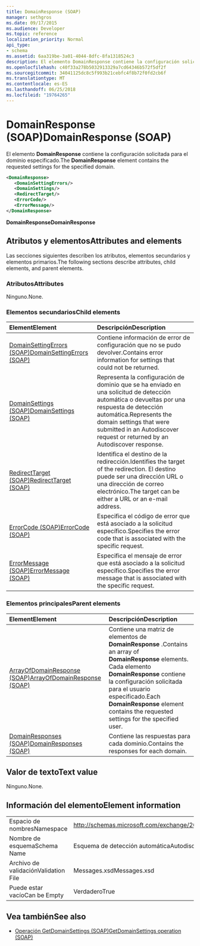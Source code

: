 ```yaml
---
title: DomainResponse (SOAP)
manager: sethgros
ms.date: 09/17/2015
ms.audience: Developer
ms.topic: reference
localization_priority: Normal
api_type:
- schema
ms.assetid: 6aa319be-3a01-4044-8dfc-8fa1318524c3
description: El elemento DomainResponse contiene la configuración solicitada para el dominio especificado.
ms.openlocfilehash: c40f33a278b5032913329a7cd64346b572f5df2f
ms.sourcegitcommit: 34041125dc8c5f993b21cebfc4f8b72f0fd2cb6f
ms.translationtype: MT
ms.contentlocale: es-ES
ms.lasthandoff: 06/25/2018
ms.locfileid: "19764265"
---
```

# <a name="domainresponse-soap"></a><span data-ttu-id="7c8e2-103">DomainResponse (SOAP)</span><span class="sxs-lookup"><span data-stu-id="7c8e2-103">DomainResponse (SOAP)</span></span>

<span data-ttu-id="7c8e2-104">El elemento **DomainResponse** contiene la configuración solicitada para el dominio especificado.</span><span class="sxs-lookup"><span data-stu-id="7c8e2-104">The **DomainResponse** element contains the requested settings for the specified domain.</span></span> 
  
```XML
<DomainResponse>
   <DomainSettingErrors/>
   <DomainSettings/>
   <RedirectTarget/>
   <ErrorCode/>
   <ErrorMessage/>
</DomainResponse>
```

 <span data-ttu-id="7c8e2-105">**DomainResponse**</span><span class="sxs-lookup"><span data-stu-id="7c8e2-105">**DomainResponse**</span></span>
## <a name="attributes-and-elements"></a><span data-ttu-id="7c8e2-106">Atributos y elementos</span><span class="sxs-lookup"><span data-stu-id="7c8e2-106">Attributes and elements</span></span>

<span data-ttu-id="7c8e2-107">Las secciones siguientes describen los atributos, elementos secundarios y elementos primarios.</span><span class="sxs-lookup"><span data-stu-id="7c8e2-107">The following sections describe attributes, child elements, and parent elements.</span></span>
  
### <a name="attributes"></a><span data-ttu-id="7c8e2-108">Atributos</span><span class="sxs-lookup"><span data-stu-id="7c8e2-108">Attributes</span></span>

<span data-ttu-id="7c8e2-109">Ninguno.</span><span class="sxs-lookup"><span data-stu-id="7c8e2-109">None.</span></span>
  
### <a name="child-elements"></a><span data-ttu-id="7c8e2-110">Elementos secundarios</span><span class="sxs-lookup"><span data-stu-id="7c8e2-110">Child elements</span></span>

|<span data-ttu-id="7c8e2-111">**Element**</span><span class="sxs-lookup"><span data-stu-id="7c8e2-111">**Element**</span></span>|<span data-ttu-id="7c8e2-112">**Descripción**</span><span class="sxs-lookup"><span data-stu-id="7c8e2-112">**Description**</span></span>|
|:-----|:-----|
|[<span data-ttu-id="7c8e2-113">DomainSettingErrors (SOAP)</span><span class="sxs-lookup"><span data-stu-id="7c8e2-113">DomainSettingErrors (SOAP)</span></span>](domainsettingerrors-soap.md) <br/> |<span data-ttu-id="7c8e2-114">Contiene información de error de configuración que no se pudo devolver.</span><span class="sxs-lookup"><span data-stu-id="7c8e2-114">Contains error information for settings that could not be returned.</span></span>  <br/> |
|[<span data-ttu-id="7c8e2-115">DomainSettings (SOAP)</span><span class="sxs-lookup"><span data-stu-id="7c8e2-115">DomainSettings (SOAP)</span></span>](domainsettings-soap.md) <br/> |<span data-ttu-id="7c8e2-116">Representa la configuración de dominio que se ha enviado en una solicitud de detección automática o devueltas por una respuesta de detección automática.</span><span class="sxs-lookup"><span data-stu-id="7c8e2-116">Represents the domain settings that were submitted in an Autodiscover request or returned by an Autodiscover response.</span></span>  <br/> |
|[<span data-ttu-id="7c8e2-117">RedirectTarget (SOAP)</span><span class="sxs-lookup"><span data-stu-id="7c8e2-117">RedirectTarget (SOAP)</span></span>](redirecttarget-soap.md) <br/> |<span data-ttu-id="7c8e2-118">Identifica el destino de la redirección.</span><span class="sxs-lookup"><span data-stu-id="7c8e2-118">Identifies the target of the redirection.</span></span> <span data-ttu-id="7c8e2-119">El destino puede ser una dirección URL o una dirección de correo electrónico.</span><span class="sxs-lookup"><span data-stu-id="7c8e2-119">The target can be either a URL or an e-mail address.</span></span>  <br/> |
|[<span data-ttu-id="7c8e2-120">ErrorCode (SOAP)</span><span class="sxs-lookup"><span data-stu-id="7c8e2-120">ErrorCode (SOAP)</span></span>](errorcode-soap.md) <br/> |<span data-ttu-id="7c8e2-121">Especifica el código de error que está asociado a la solicitud específico.</span><span class="sxs-lookup"><span data-stu-id="7c8e2-121">Specifies the error code that is associated with the specific request.</span></span>  <br/> |
|[<span data-ttu-id="7c8e2-122">ErrorMessage (SOAP)</span><span class="sxs-lookup"><span data-stu-id="7c8e2-122">ErrorMessage (SOAP)</span></span>](errormessage-soap.md) <br/> |<span data-ttu-id="7c8e2-123">Especifica el mensaje de error que está asociado a la solicitud específico.</span><span class="sxs-lookup"><span data-stu-id="7c8e2-123">Specifies the error message that is associated with the specific request.</span></span>  <br/> |
   
### <a name="parent-elements"></a><span data-ttu-id="7c8e2-124">Elementos principales</span><span class="sxs-lookup"><span data-stu-id="7c8e2-124">Parent elements</span></span>

|<span data-ttu-id="7c8e2-125">**Element**</span><span class="sxs-lookup"><span data-stu-id="7c8e2-125">**Element**</span></span>|<span data-ttu-id="7c8e2-126">**Descripción**</span><span class="sxs-lookup"><span data-stu-id="7c8e2-126">**Description**</span></span>|
|:-----|:-----|
|[<span data-ttu-id="7c8e2-127">ArrayOfDomainResponse (SOAP)</span><span class="sxs-lookup"><span data-stu-id="7c8e2-127">ArrayOfDomainResponse (SOAP)</span></span>](arrayofdomainresponse-soap.md) <br/> |<span data-ttu-id="7c8e2-128">Contiene una matriz de elementos de **DomainResponse** .</span><span class="sxs-lookup"><span data-stu-id="7c8e2-128">Contains an array of **DomainResponse** elements.</span></span> <span data-ttu-id="7c8e2-129">Cada elemento **DomainResponse** contiene la configuración solicitada para el usuario especificado.</span><span class="sxs-lookup"><span data-stu-id="7c8e2-129">Each **DomainResponse** element contains the requested settings for the specified user.</span></span>  <br/> |
|[<span data-ttu-id="7c8e2-130">DomainResponses (SOAP)</span><span class="sxs-lookup"><span data-stu-id="7c8e2-130">DomainResponses (SOAP)</span></span>](domainresponses-soap.md) <br/> |<span data-ttu-id="7c8e2-131">Contiene las respuestas para cada dominio.</span><span class="sxs-lookup"><span data-stu-id="7c8e2-131">Contains the responses for each domain.</span></span>  <br/> |
   
## <a name="text-value"></a><span data-ttu-id="7c8e2-132">Valor de texto</span><span class="sxs-lookup"><span data-stu-id="7c8e2-132">Text value</span></span>

<span data-ttu-id="7c8e2-133">Ninguno.</span><span class="sxs-lookup"><span data-stu-id="7c8e2-133">None.</span></span>
  
## <a name="element-information"></a><span data-ttu-id="7c8e2-134">Información del elemento</span><span class="sxs-lookup"><span data-stu-id="7c8e2-134">Element information</span></span>

|||
|:-----|:-----|
|<span data-ttu-id="7c8e2-135">Espacio de nombres</span><span class="sxs-lookup"><span data-stu-id="7c8e2-135">Namespace</span></span>  <br/> |http://schemas.microsoft.com/exchange/2010/Autodiscover  <br/> |
|<span data-ttu-id="7c8e2-136">Nombre de esquema</span><span class="sxs-lookup"><span data-stu-id="7c8e2-136">Schema Name</span></span>  <br/> |<span data-ttu-id="7c8e2-137">Esquema de detección automática</span><span class="sxs-lookup"><span data-stu-id="7c8e2-137">Autodiscover schema</span></span>  <br/> |
|<span data-ttu-id="7c8e2-138">Archivo de validación</span><span class="sxs-lookup"><span data-stu-id="7c8e2-138">Validation File</span></span>  <br/> |<span data-ttu-id="7c8e2-139">Messages.xsd</span><span class="sxs-lookup"><span data-stu-id="7c8e2-139">Messages.xsd</span></span>  <br/> |
|<span data-ttu-id="7c8e2-140">Puede estar vacío</span><span class="sxs-lookup"><span data-stu-id="7c8e2-140">Can be Empty</span></span>  <br/> |<span data-ttu-id="7c8e2-141">Verdadero</span><span class="sxs-lookup"><span data-stu-id="7c8e2-141">True</span></span>  <br/> |
   
## <a name="see-also"></a><span data-ttu-id="7c8e2-142">Vea también</span><span class="sxs-lookup"><span data-stu-id="7c8e2-142">See also</span></span>

- [<span data-ttu-id="7c8e2-143">Operación GetDomainSettings (SOAP)</span><span class="sxs-lookup"><span data-stu-id="7c8e2-143">GetDomainSettings operation (SOAP)</span></span>](getdomainsettings-operation-soap.md)

